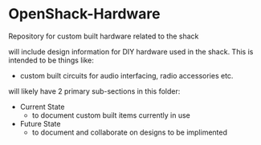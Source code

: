 # OpenShack-Hardware
Repository for custom built hardware related to the shack

will include design information for DIY hardware used in the shack.  This is intended to be things like:
  * custom built circuits for audio interfacing, radio accessories etc.

will likely have 2 primary sub-sections in this folder:
  * Current State
       - to document custom built items currently in use
  * Future State
       - to document and collaborate on designs to be implimented
